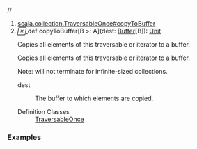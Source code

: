 //
<ol>
<li><a href="https://www.scala-lang.org/api/2.12.3/scala/collection/immutable/List.html#copyToBuffer[B>:A](dest:scala.collection.mutable.Buffer[B]):Unit">scala.collection.TraversableOnce#copyToBuffer</a></li>
<li name="scala.collection.TraversableOnce#copyToBuffer" visbl="pub" class="indented0 " data-isabs="false" fullcomment="yes" group="Ungrouped"> <a id="copyToBuffer[B>:A](dest:scala.collection.mutable.Buffer[B]):Unit"></a><a id="copyToBuffer[B>:A](Buffer[B]):Unit"></a> <span class="permalink"> <a href="../../../scala/collection/immutable/List.html#copyToBuffer[B>:A](dest:scala.collection.mutable.Buffer[B]):Unit" title="Permalink"> <i class="material-icons"></i> </a> </span> <span class="modifier_kind"> <span class="modifier"></span> <span class="kind">def</span> </span> <span class="symbol"> <span class="name">copyToBuffer</span><span class="tparams">[<span name="B">B &gt;: <span class="extype" name="scala.collection.immutable.List.A">A</span></span>]</span><span class="params">(<span name="dest">dest: <a href="../mutable/Buffer.html" class="extype" name="scala.collection.mutable.Buffer">Buffer</a>[<span class="extype" name="scala.collection.TraversableOnce.copyToBuffer.B">B</span>]</span>)</span><span class="result">: <a href="../../Unit.html" class="extype" name="scala.Unit">Unit</a></span> </span> <p class="shortcomment cmt">Copies all elements of this traversable or iterator to a buffer.</p>
 <div class="fullcomment">
  <div class="comment cmt">
   <p>Copies all elements of this traversable or iterator to a buffer.</p>
   <p> Note: will not terminate for infinite-sized collections.</p>
  </div>
  <dl class="paramcmts block">
   <dt class="param">
    dest
   </dt>
   <dd class="cmt">
    <p>The buffer to which elements are copied.</p>
   </dd>
  </dl>
  <dl class="attributes block"> 
   <dt>
    Definition Classes
   </dt>
   <dd>
    <a href="../TraversableOnce.html" class="extype" name="scala.collection.TraversableOnce">TraversableOnce</a>
   </dd>
  </dl>
 </div> </li>
        </ol>


### Examples





























